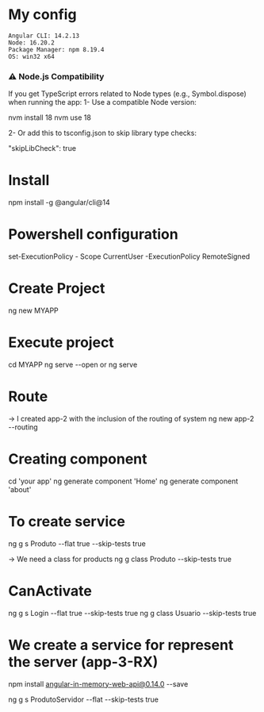 # My config
    Angular CLI: 14.2.13
    Node: 16.20.2
    Package Manager: npm 8.19.4
    OS: win32 x64

### ⚠️ Node.js Compatibility
If you get TypeScript errors related to Node types (e.g., Symbol.dispose) when running the app:
1- Use a compatible Node version:

nvm install 18
nvm use 18

2- Or add this to tsconfig.json to skip library type checks:

"skipLibCheck": true

# Install
npm install -g @angular/cli@14

# Powershell configuration
set-ExecutionPolicy - Scope CurrentUser
-ExecutionPolicy RemoteSigned

# Create Project 
ng new MYAPP

# Execute project 
cd MYAPP 
ng serve --open or ng serve

# Route 
-> I created app-2 with the inclusion of the routing of system 
ng new app-2 --routing

# Creating component
cd 'your app'
ng generate component 'Home'
ng generate component 'about'

# To create service 
ng g s Produto --flat true --skip-tests true

-> We need a class for products
ng g class Produto --skip-tests true

# CanActivate
ng g s Login --flat true --skip-tests true
ng g class Usuario --skip-tests true

# We create a service for represent the server  (app-3-RX)

npm install angular-in-memory-web-api@0.14.0 --save

ng g s ProdutoServidor --flat --skip-tests true